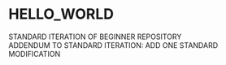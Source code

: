 # HELLO_WORLD
STANDARD ITERATION OF BEGINNER REPOSITORY
<BR>ADDENDUM TO STANDARD ITERATION: ADD ONE STANDARD MODIFICATION
